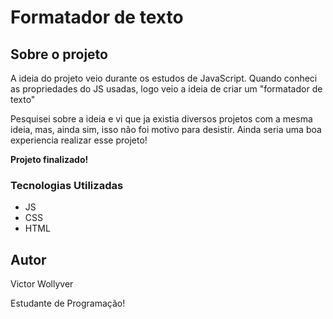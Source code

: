 # Formatador de texto

## Sobre o projeto

A ideia do projeto veio durante os estudos de JavaScript.
Quando conheci as propriedades do JS usadas, logo veio a ideia de criar um "formatador de texto"

Pesquisei sobre a ideia e vi que ja existia diversos projetos com a mesma ideia, mas, ainda sim, isso não foi motivo para desistir. Ainda seria uma boa experiencia realizar esse projeto!

<b> Projeto finalizado! </b>

### Tecnologias Utilizadas

- JS
- CSS
- HTML

## Autor

Victor Wollyver

Estudante de Programação!

